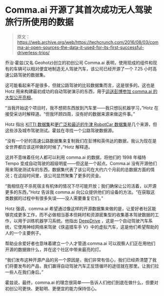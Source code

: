 # Comma.ai 开源了其首次成功无人驾驶旅行所使用的数据 

> 原文：<https://web.archive.org/web/https://techcrunch.com/2016/08/03/comma-ai-open-sources-the-data-it-used-for-its-first-successful-driverless-trips/>

乔治·霍兹(又名 Geohotz)创立的初创公司 Comma.ai 表明，使用现成的组件和现有的车辆可以相对便宜地制造无人驾驶汽车，该公司已经开源了一个 7.25 小时高速公路驾驶的数据集。

这可能看起来不是很多，但就公路驾驶的比较数据集而言，这是很多的。这也是 Hotz 用来构建最初成功的自动驾驶演示的东西，用于[运送彭博参加 comma.ai 的大型公开亮相](https://web.archive.org/web/20230205231636/http://www.bloomberg.com/features/2015-george-hotz-self-driving-car/)。

“当我开始这个项目时，我不想把东西放到汽车里——我只想玩机器学习，”Hotz 在接受采访时解释道。“但我环顾四周，没有好的数据来源来做这件事。”

Hotz 指出 [KITTI 数据集](https://web.archive.org/web/20230205231636/http://www.cvlibs.net/datasets/kitti/)和[更广泛和最近的牛津 RobotCar 数据集](https://web.archive.org/web/20230205231636/http://www.cvlibs.net/datasets/kitti/)是几个来源，但这些涉及城市驾驶测试。霍兹在寻找一个公路驾驶数据源。

“没有一个好的高速公路数据集来复制我们在彭博和英伟达的数据，我认为现在是全世界都应该这样做的时候了，”Hotz 解释道。

这并不意味着任何人都可以利用 comma.ai 的数据，将他们的 1998 年福特 Tempo 变成自动驾驶的超级明星——但这是一个起点。Comma.ai 没有开源他们用来驾驶测试车的东西，数据集代表了该公司在大约六个月前的总数据方面的情况；在这段时间里，该公司显然聚集了更多的资金。

“我相信在不杀死宿主有机体的情况下尽可能开放；我们确保让公司活着，以开源更多的东西，”Hotz 告诉我 comma.ai 向公众提供他们的设备的方法。“在获取这类数据的过程中有很多失误——没人需要重复它们。”

Hotz 强调，comma.ai 希望通过像这样的开源数据集来做的是，让爱好者社区能够完成更多工作，而不必做相当基本但耗时和资源密集型的收集基本驾驶数据的工作，以用于训练机器学习系统。他指出 [DeepDrive](https://web.archive.org/web/20230205231636/http://deepdrive.io/) ，这是一个自动驾驶汽车系统，它使用神经网络来驾驶《侠盗猎车手 V》中的虚拟汽车，这是他们希望帮助的人的一个主要例子。

帮助业余爱好者也意味着建立一个人才管道:comma.ai 可以观察人们正在用他们开源的数据做什么，并在这个社区中带来最亮的灯。

“我们发布这种开源产品的另一个原因是，我们非常有信心，我们已经弄清楚了我们将要发布的产品，我们赢得自动驾驶汽车正反馈循环的途径就在那里。让我们拉一些人在我们身后。”

霍兹说，最终，comma.ai 的理念很简单——告诉人们他们到底在做什么，但要对初创公司更快、更聪明、更便宜的能力保持信心。